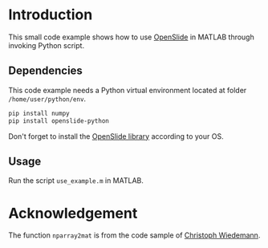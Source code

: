 # Introduction

This small code example shows how to use [OpenSlide](https://openslide.org/) in MATLAB through invoking Python script.


## Dependencies

This code example needs a Python virtual environment located at folder `/home/user/python/env`.

```bash
pip install numpy
pip install openslide-python
```

Don't forget to install the [OpenSlide library](https://openslide.org/download/) according to your OS.


## Usage

Run the script `use_example.m` in MATLAB.


# Acknowledgement

The function `nparray2mat` is from the code sample of [
Christoph Wiedemann](https://www.mathworks.com/matlabcentral/answers/157347-convert-python-numpy-array-to-double#comment_437274).









